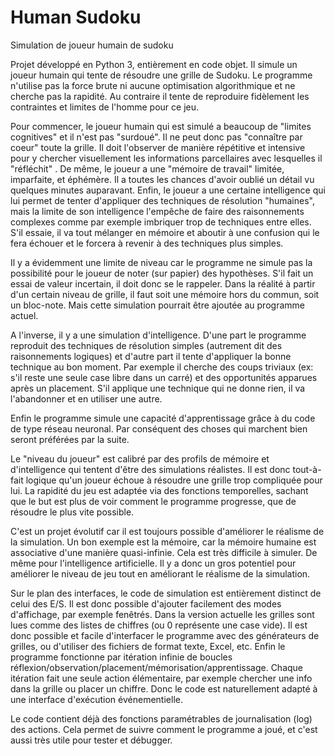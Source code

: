 # Human Sudoku
Simulation de joueur humain de sudoku

Projet développé en Python 3, entièrement en code objet. Il simule un joueur humain qui tente de résoudre une grille de Sudoku. Le programme n'utilise pas la force brute ni aucune optimisation algorithmique et ne cherche pas la rapidité. Au contraire il tente de reproduire fidèlement les contraintes et limites de l'homme pour ce jeu. 

Pour commencer, le joueur humain qui est simulé a beaucoup de "limites cognitives" et il n'est pas "surdoué". Il ne peut donc pas "connaître par coeur" toute la grille. Il doit l'observer de manière répétitive et intensive pour y chercher visuellement les informations parcellaires avec lesquelles il "réfléchit" . De même, le joueur a une "mémoire de travail" limitée, imparfaite, et éphémère. Il a toutes les chances d'avoir oublié un détail vu quelques minutes auparavant. Enfin, le joueur a une certaine intelligence qui lui permet de tenter d'appliquer des techniques de résolution "humaines", mais la limite de son intelligence l'empêche de faire des raisonnements complexes comme par exemple imbriquer trop de techniques entre elles. S'il essaie, il va tout mélanger en mémoire et aboutir à une confusion qui le fera échouer et le forcera à revenir à des techniques plus simples.

Il y a évidemment une limite de niveau car le programme ne simule pas la possibilité pour le joueur de noter (sur papier) des hypothèses. S'il fait un essai de valeur incertain, il doit donc se le rappeler. Dans la réalité à partir d'un certain niveau de grille, il faut soit une mémoire hors du commun, soit un bloc-note. Mais cette simulation pourrait être ajoutée au programme actuel.

A l'inverse, il y a une simulation d'intelligence. D'une part le programme reproduit des techniques de résolution simples (autrement dit des raisonnements logiques) et d'autre part il tente d'appliquer la bonne technique au bon moment. Par exemple il cherche des coups triviaux (ex: s'il reste une seule case libre dans un carré) et des opportunités apparues après un placement. S'il applique une technique qui ne donne rien, il va l'abandonner et en utiliser une autre.

Enfin le programme simule une capacité d'apprentissage grâce à du code de type réseau neuronal. Par conséquent des choses qui marchent bien seront préférées par la suite.

Le "niveau du joueur" est calibré par des profils de mémoire et d'intelligence qui tentent d'être des simulations réalistes. Il est donc tout-à-fait logique qu'un joueur échoue à résoudre une grille trop compliquée pour lui. La rapidité du jeu est adaptée via des fonctions temporelles, sachant que le but est plus de voir comment le programme progresse, que de résoudre le plus vite possible.

C'est un projet évolutif car il est toujours possible d'améliorer le réalisme de la simulation. Un bon exemple est la mémoire, car la mémoire humaine est associative d'une manière quasi-infinie. Cela est très difficile à simuler. De même pour l'intelligence artificielle. Il y a donc un gros potentiel pour améliorer le niveau de jeu tout en améliorant le réalisme de la simulation.

Sur le plan des interfaces, le code de simulation est entièrement distinct de celui des E/S. Il est donc possible d'ajouter facilement des modes d'affichage, par exemple fenêtrés. Dans la version actuelle les grilles sont lues comme des listes de chiffres (ou 0 représente une case vide). Il est donc possible et facile d'interfacer le programme avec des générateurs de grilles, ou d'utiliser des fichiers de format texte, Excel, etc. Enfin le programme fonctionne par itération infinie de boucles réflexion/observation/placement/mémorisation/apprentissage. Chaque itération fait une seule action élémentaire, par exemple chercher une info dans la grille ou placer un chiffre. Donc le code est naturellement adapté à une interface d'exécution événementielle.

Le code contient déjà des fonctions paramétrables de journalisation (log) des actions. Cela permet de suivre comment le programme a joué, et c'est aussi très utile pour tester et débugger.
